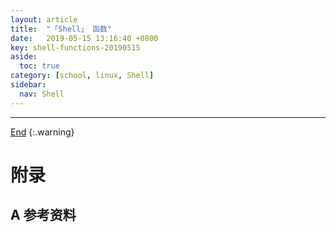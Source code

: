 ```yaml
---
layout: article
title:  "「Shell」 函数"
date:   2019-05-15 13:16:40 +0800
key: shell-functions-20190515
aside:
  toc: true
category: [school, linux, Shell]
sidebar:
  nav: Shell
---
```

<span id="head"></span>
<!--more-->




-------------------  
[End](#head)
{:.warning}  


# 附录
## A 参考资料
